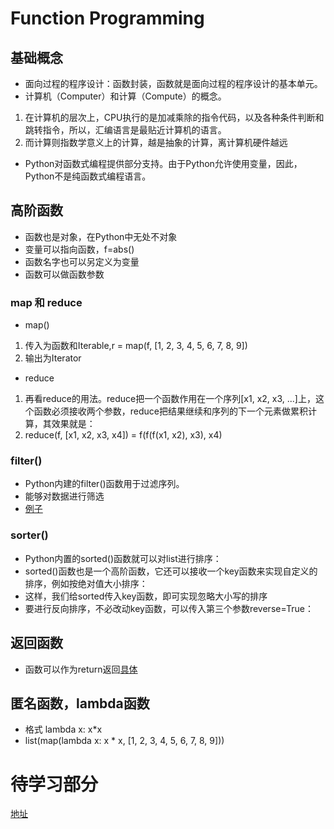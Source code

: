 # Function Programming



## 基础概念
- 面向过程的程序设计：函数封装，函数就是面向过程的程序设计的基本单元。
- 计算机（Computer）和计算（Compute）的概念。
1. 在计算机的层次上，CPU执行的是加减乘除的指令代码，以及各种条件判断和跳转指令，所以，汇编语言是最贴近计算机的语言。
2. 而计算则指数学意义上的计算，越是抽象的计算，离计算机硬件越远
- Python对函数式编程提供部分支持。由于Python允许使用变量，因此，Python不是纯函数式编程语言。

## 高阶函数
- 函数也是对象，在Python中无处不对象
- 变量可以指向函数，f=abs()
- 函数名字也可以另定义为变量
- 函数可以做函数参数

### map 和 reduce
- map()
1. 传入为函数和Iterable,r = map(f, [1, 2, 3, 4, 5, 6, 7, 8, 9])
2. 输出为Iterator
- reduce
1. 再看reduce的用法。reduce把一个函数作用在一个序列[x1, x2, x3, ...]上，这个函数必须接收两个参数，reduce把结果继续和序列的下一个元素做累积计算，其效果就是：
2. reduce(f, [x1, x2, x3, x4]) = f(f(f(x1, x2), x3), x4)

### filter()
- Python内建的filter()函数用于过滤序列。
- 能够对数据进行筛选
- [例子](https://www.liaoxuefeng.com/wiki/0014316089557264a6b348958f449949df42a6d3a2e542c000/001431821084171d2e0f22e7cc24305ae03aa0214d0ef29000)

### sorter()
- Python内置的sorted()函数就可以对list进行排序：
- sorted()函数也是一个高阶函数，它还可以接收一个key函数来实现自定义的排序，例如按绝对值大小排序：
- 这样，我们给sorted传入key函数，即可实现忽略大小写的排序
- 要进行反向排序，不必改动key函数，可以传入第三个参数reverse=True：


## 返回函数
- 函数可以作为return返回[具体](https://www.liaoxuefeng.com/wiki/0014316089557264a6b348958f449949df42a6d3a2e542c000/001431835236741e42daf5af6514f1a8917b8aaadff31bf000)

## 匿名函数，lambda函数
- 格式 lambda x: x*x
- list(map(lambda x: x * x, [1, 2, 3, 4, 5, 6, 7, 8, 9]))


# 待学习部分
[地址](https://www.liaoxuefeng.com/wiki/0014316089557264a6b348958f449949df42a6d3a2e542c000/0014317848428125ae6aa24068b4c50a7e71501ab275d52000)


